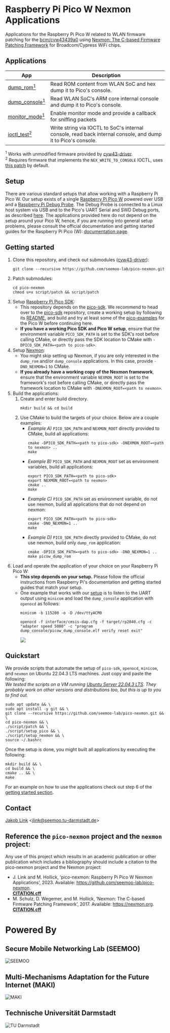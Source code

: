 # Raspberry Pi Pico W Nexmon Applications
Applications for the Raspberry Pi Pico W related to WLAN firmware patching for the [bcm/cyw43439a0](https://www.infineon.com/cms/en/product/wireless-connectivity/airoc-wi-fi-plus-bluetooth-combos/wi-fi-4-802.11n/cyw43439/) using [Nexmon: The C-based Firmware Patching Framework](https://github.com/seemoo-lab/nexmon) for Broadcom/Cypress WiFi chips.

## Applications

App|Description
---|---
[dump_rom<sup>1</sup>](dump_rom) | Read ROM content from WLAN SoC and hex dump it to Pico's console.
[dump_console<sup>1</sup>](dump_console) | Read WLAN SoC's ARM core internal console and dump it to Pico's console.
[monitor_mode<sup>1</sup>](monitor_mode) | Enable monitor mode and provide a callback for sniffing packets
[ioctl_test<sup>2</sup>](ioctl_test) | Write string via IOCTL to SoC's internal console, read back internal console, and dump it to Pico's console.

<sup>1</sup> Works with unmodified firmware provided by [cyw43-driver](https://github.com/georgerobotics/cyw43-driver).  
<sup>2</sup> Requires firmware that implements the `NEX_WRITE_TO_CONSOLE` IOCTL, uses [this patch](https://github.com/seemoo-lab/nexmon/tree/master/patches/bcm43439a0/7_95_49_2271bb6/nexmon) by default.

## Setup
There are various standard setups that allow working with a Raspberry Pi Pico W. Our setup exists of a single [Raspberry Pi Pico W](https://www.raspberrypi.com/documentation/microcontrollers/raspberry-pi-pico.html) powered over USB and a [Raspberry Pi Debug Probe](https://www.raspberrypi.com/documentation/microcontrollers/debug-probe.html). The Debug Probe is connected to a Linux host system via USB and to the Pico's UART Serial and SWD Debug ports, as described [here](https://www.raspberrypi.com/documentation/microcontrollers/debug-probe.html#getting-started). The applications provided here do not depend on the setup around your Pico W, hence, if you are running into general setup problems, please consult the official documentation and getting started guides for the Raspberry Pi Pico (W): [documentation page](https://www.raspberrypi.com/documentation/microcontrollers/).

## Getting started
1. Clone this repository, and check out submodules ([cyw43-driver](https://github.com/georgerobotics/cyw43-driver)):
    ```
    git clone --recursive https://github.com/seemoo-lab/pico-nexmon.git
    ```
2. Patch submodules:
    ```
    cd pico-nexmon
    chmod u+x script/patch && script/patch
    ```
3. Setup [Raspberry Pi Pico SDK](https://github.com/raspberrypi/pico-sdk):  
    - This repository depends on the [pico-sdk](https://github.com/raspberrypi/pico-sdk). We recommend to head over to the [pico-sdk](https://github.com/raspberrypi/pico-sdk) repository, create a working setup by following its [README](https://github.com/raspberrypi/pico-sdk/blob/master/README.md), and build and try at least some of the [pico-examples](https://github.com/raspberrypi/pico-examples) for the Pico W before continuing here.
    - **If you have a working Pico SDK and Pico W setup**, ensure that the environment variable `PICO_SDK_PATH` is set to the SDK's root before calling CMake, or directly pass the SDK location to CMake with `-DPICO_SDK_PATH=<path to pico-sdk>`.
4. Setup [Nexmon](https://github.com/seemoo-lab/nexmon.git):  
    - You might skip setting up Nexmon, if you are only interested in the `dump_rom` and/or `dump_console` applications. In this case, provide `-DNO_NEXMON=1` to CMake.
    - **If you already have a working copy of the Nexmon framework**, ensure that the environment variable `NEXMON_ROOT` is set to the framework's root before calling CMake, or directly pass the framework location to CMake with `-DNEXMON_ROOT=<path to nexmon>`.
5. Build the applications:  
    1. Create and enter build directory.  
        ```
        mkdir build && cd build
        ```
    2. Use CMake to build the targets of your choice. Below are a couple examples:  
        - *Example A)* `PICO_SDK_PATH` and `NEXMON_ROOT` directly provided to CMake, build all applications:
            ```
            cmake -DPICO_SDK_PATH=<path to pico-sdk> -DNEXMON_ROOT=<path to nexmon> ..
            make
            ```
        - *Example B)* `PICO_SDK_PATH` and `NEXMON_ROOT` set as environment variables, build all applications:  
            ```
            export PICO_SDK_PATH=<path to pico-sdk>
            export NEXMON_ROOT=<path to nexmon>
            cmake ..
            make
            ```
        - *Example C)* `PICO_SDK_PATH` set as environment variable, do not use nexmon, build all applications that do not depend on nexmon:
            ```
            export PICO_SDK_PATH=<path to pico-sdk>
            cmake -DNO_NEXMON=1 ..
            make
            ```
        - *Example D)* `PICO_SDK_PATH` directly provided to CMake, do not use nexmon, build only `dump_rom` application:  
            ```
            cmake -DPICO_SDK_PATH=<path to pico-sdk> -DNO_NEXMON=1 ..
            make picow_dump_rom
            ```
6. Load and operate the application of your choice on your Raspberry Pi Pico W:
    - **This step depends on your setup.** Please follow the official instructions from Raspberry Pi's documentation and getting started guides that match your setup.  
    - One example that works with our [setup](#setup) is to listen to the UART output using `minicom` and load the `dump_console` application with `openocd` as follows:  
        ```
        minicom -b 115200 -o -D /dev/ttyACM0
        ```  
        ```
        openocd -f interface/cmsis-dap.cfg -f target/rp2040.cfg -c "adapter speed 5000" -c "program dump_console/picow_dump_console.elf verify reset exit"
        ```
        ![](gfx/dump_console_example.gif)

## Quickstart
We provide scripts that automate the setup of `pico-sdk`, `openocd`, `minicom`, and `nexmon` on Ubuntu 22.04.3 LTS machines. Just copy and paste the following:  
*We tested the scripts on a VM running [Ubuntu Server 22.04.3 LTS](https://releases.ubuntu.com/22.04.3/ubuntu-22.04.3-live-server-amd64.iso). They probably work on other versions and distributions too, but this is up to you to find out.*  
```
sudo apt update && \
sudo apt install -y git && \
git clone --recursive https://github.com/seemoo-lab/pico-nexmon.git && \
cd pico-nexmon && \
./script/patch && \
./script/setup_pico && \
./script/setup_nexmon && \
source ~/.bashrc
```
Once the setup is done, you might built all applications by executing the following:
```
mkdir build && \
cd build && \
cmake .. && \
make
```
For an example on how to use the applications check out step 6 of the [getting started section](#getting-started).

## Contact
[Jakob Link](https://www.seemoo.tu-darmstadt.de/team/jlink/) <<jlink@seemoo.tu-darmstadt.de>>

## Reference the `pico-nexmon` project and the `nexmon` project:
Any use of this project which results in an academic publication or other publication which includes a bibliography should include a citation to the pico-nexmon project and the Nexmon project:  
- J. Link and M. Hollick, ‘pico-nexmon: Raspberry Pi Pico W Nexmon Applications’, 2023. Available: https://github.com/seemoo-lab/pico-nexmon.  
    [**CITATION.cff**](CITATION.cff)
- M. Schulz, D. Wegemer, and M. Hollick, ‘Nexmon: The C-based Firmware Patching Framework’, 2017. Available: https://nexmon.org.  
    [**CITATION.cff**](https://github.com/seemoo-lab/nexmon/blob/master/CITATION.cff) 

# Powered By
## Secure Mobile Networking Lab (SEEMOO)
![SEEMOO](gfx/logo_seemoo.png)
## Multi-Mechanisms Adaptation for the Future Internet (MAKI)
![MAKI](gfx/logo_maki.png)
## Technische Universität Darmstadt
![TU Darmstadt](gfx/logo_tud.png)


